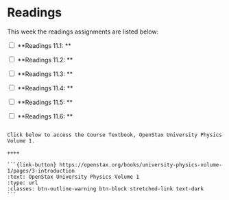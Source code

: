 # Readings

This week the readings assignments are listed below:

<label><input type="checkbox" id="week12_reading1" class="box"> **Readings 11.1: ** </input></label> 

<label><input type="checkbox" id="week12_reading2" class="box"> **Readings 11.2: ** </input></label> 

<label><input type="checkbox" id="week12_reading3" class="box"> **Readings 11.3: ** </input></label> 

<label><input type="checkbox" id="week12_reading4" class="box"> **Readings 11.4: ** </input></label> 

<label><input type="checkbox" id="week12_reading5" class="box"> **Readings 11.5: ** </input></label> 

<label><input type="checkbox" id="week12_reading5" class="box"> **Readings 11.6: ** </input></label> 


````{panels}

Click below to access the Course Textbook, OpenStax University Physics Volume 1.

++++ 

```{link-button} https://openstax.org/books/university-physics-volume-1/pages/3-introduction
:text: OpenStax University Physics Volume 1
:type: url
:classes: btn-outline-warning btn-block stretched-link text-dark
```
````